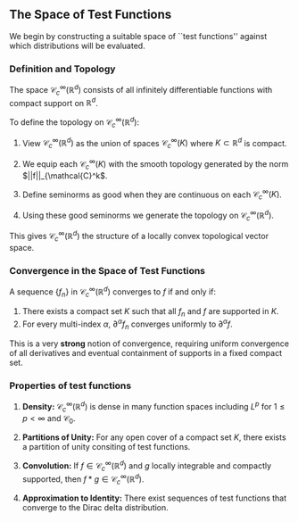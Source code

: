 ## The Space of Test Functions

We begin by constructing a suitable space of ``test functions'' against which distributions
will be evaluated.

### Definition and Topology

The space $\mathcal{C}_c^\infty(\mathbb{R}^d)$ consists of all infinitely
differentiable functions with compact support on $\mathbb{R}^d$.

To define the topology on $\mathcal{C}_c^\infty(\mathbb{R}^d)$:

1. View $\mathcal{C}_c^\infty(\mathbb{R}^d)$ as the union of spaces $\mathcal{C}_c^\infty(K)$
where $K \subset \mathbb{R}^d$ is compact.

2. We equip each $\mathcal{C}_c^\infty(K)$ with the smooth topology generated by the norm $||f||_{\mathcal{C}^k$.

3. Define seminorms as good when they are continuous on each $\mathcal{C}_c^\infty(K)$.

4. Using these good seminorms we generate the topology on $\mathcal{C}_c^\infty(\mathbb{R}^d)$.

This gives $\mathcal{C}_c^\infty(\mathbb{R}^d)$ the structure of a locally convex
topological vector space.


### Convergence in the Space of Test Functions

A sequence $\left\{ f_n \right\}$ in $\mathcal{C}_c^\infty(\mathbb{R}^d)$ converges to
$f$ if and only if:

1. There exists a compact set $K$ such that all $f_n$ and $f$ are supported in $K$.
2. For every multi-index $\alpha$, $\partial^\alpha f_n$ converges uniformly to
$\partial^\alpha f$.

This is a very **strong** notion of convergence, requiring uniform convergence of all
derivatives and eventual containment of supports in a fixed compact set.

### Properties of test functions

1. **Density:** $\mathcal{C}_c^\infty(\mathbb{R}^d)$ is dense in many function spaces
including $L^p$ for $1 \leq p < \infty$ and $\mathcal{C}_0$.

2. **Partitions of Unity:** For any open cover of a compact set $K$, there exists a
partition of unity consiting of test functions.

3. **Convolution:** If $f \in \mathcal{C}_c^\infty(\mathbb{R}^d)$ and $g$ locally integrable
and compactly supported, then $f * g \in \mathcal{C}_c^\infty(\mathbb{R}^d)$.

4. **Approximation to Identity:** There exist sequences of test functions that converge
to the Dirac delta distribution.



